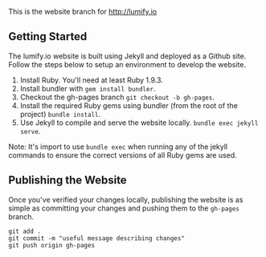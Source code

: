 This is the website branch for http://lumify.io

Getting Started
---------------
The lumify.io website is built using Jekyll and deployed as a Github site. Follow the steps below to setup an environment to develop the website.

1. Install Ruby. You'll need at least Ruby 1.9.3.
2. Install bundler with `gem install bundler`.
3. Checkout the gh-pages branch `git checkout -b gh-pages`.
4. Install the required Ruby gems using bundler (from the root of the project) `bundle install`.
5. Use Jekyll to compile and serve the website locally. `bundle exec jekyll serve`.

Note: It's import to use `bundle exec` when running any of the jekyll commands to ensure the correct versions of all Ruby gems are used.

Publishing the Website
----------------------
Once you've verified your changes locally, publishing the website is as simple as committing your changes and pushing them to the `gh-pages` branch.

```shell
git add .
git commit -m "useful message describing changes"
git push origin gh-pages
```
